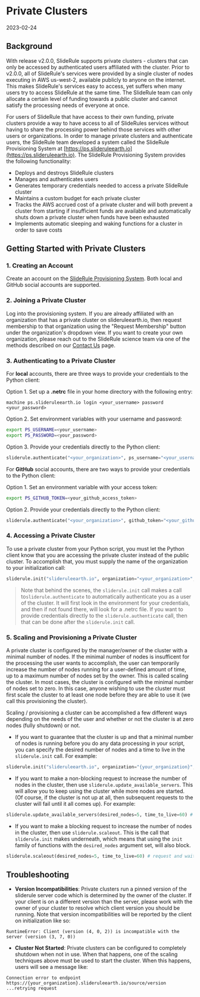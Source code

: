 # Private Clusters

2023-02-24

## Background

With release v2.0.0, SlideRule supports private clusters - clusters that can only be accessed by authenticated users affiliated with the cluster.  Prior to v2.0.0, all of SlideRule's services were provided by a single cluster of nodes executing in AWS us-west-2, available publicly to anyone on the internet. This makes SlideRule's services easy to access, yet suffers when many users try to access SlideRule at the same time.  The SlideRule team can only allocate a certain level of funding towards a public cluster and cannot satisfy the processing needs of everyone at once.

For users of SlideRule that have access to their own funding, private clusters provide a way to have access to all of SlideRules services without having to share the processing power behind those services with other users or organizations.  In order to manage private clusters and authenticate users, the SlideRule team developed a system called the SlideRule Provisioning System at [https://ps.slideruleearth.io](https://ps.slideruleearth.io).  The SlideRule Provisioning System provides the following functionality:

* Deploys and destroys SlideRule clusters
* Manages and authenticates users
* Generates temporary credentials needed to access a private SlideRule cluster
* Maintains a custom budget for each private cluster
* Tracks the AWS accrued cost of a private cluster and will both prevent a cluster from starting if insufficient funds are available and automatically shuts down a private cluster when funds have been exhausted
* Implements automatic sleeping and waking functions for a cluster in order to save costs


## Getting Started with Private Clusters

### 1. Creating an Account

Create an account on the [SlideRule Provisioning System](https://ps.slideruleearth.io).  Both local and GitHub social accounts are supported.

### 2. Joining a Private Cluster

Log into the provisioning system.  If you are already affiliated with an organization that has a private cluster on slideruleearth.io, then request membership to that organization using the "Request Membership" button under the organization's dropdown view.  If you want to create your own organization, please reach out to the SlideRule science team via one of the methods described on our [Contact Us](https://slideruleearth.io/contact/) page.

### 3. Authenticating to a Private Cluster

For **local** accounts, there are three ways to provide your credentials to the Python client:

Option 1. Set up a __.netrc__ file in your home directory with the following entry:
```
machine ps.slideruleearth.io login <your_username> password <your_password>
```

Option 2. Set environment variables with your username and password:
```bash
export PS_USERNAME=<your_username>
export PS_PASSWORD=<your_password>
```

Option 3. Provide your credentials directly to the Python client:
```Python
sliderule.authenticate("<your_organization>", ps_username="<your_username>", ps_password="<your_password>")
```

For **GitHub** social accounts, there are two ways to provide your credentials to the Python client:

Option 1. Set an environment variable with your access token:
```bash
export PS_GITHUB_TOKEN=<your_github_access_token>
```

Option 2. Provide your credentials directly to the Python client:
```Python
sliderule.authenticate("<your_organization>", github_token="<your_github_access_token>")
```

### 4. Accessing a Private Cluster

To use a private cluster from your Python script, you must let the Python client know that you are accessing the private cluster instead of the public cluster. To accomplish that, you must supply the name of the organization to your initialization call:

```Python
sliderule.init("slideruleearth.io", organization="<your_organization>", ...)
```

> Note that behind the scenes, the `sliderule.init` call makes a call to`sliderule.authenticate` to automatically authenticate you as a user of the cluster.  It will first look in the environment for your credentials, and then if not found there, will look for a .netrc file.  If you want to provide credentials directly to the `sliderule.authenticate` call, then that can be done after the `sliderule.init` call.

### 5. Scaling and Provisioning a Private Cluster

A private cluster is configured by the manager/owner of the cluster with a minimal number of nodes.  If the minimal number of nodes is insufficent for the processing the user wants to accomplish, the user can temporarily increase the number of nodes running for a user-defined amount of time, up to a maximum number of nodes set by the owner.  This is called scaling the cluster.  In most cases, the cluster is configured with the minimal number of nodes set to zero.  In this case, anyone wishing to use the cluster must first scale the cluster to at least one node before they are able to use it (we call this provisioning the cluster).

Scaling / provisioning a cluster can be accomplished a few different ways depending on the needs of the user and whether or not the cluster is at zero nodes (fully shutdown) or not.
* If you want to guarantee that the cluster is up and that a minimal number of nodes is running before you do any data processing in your script, you can specify the desired number of nodes and a time to live in the `sliderule.init` call.  For example:
```Python
sliderule.init("slideruleearth.io", organization="{your_organization}", desired_nodes=5, time_to_live=60) # run 5 nodes for 60 minutes
```
* If you want to make a non-blocking request to increase the number of nodes in the cluster, then use `sliderule.update_available_servers`.  This will allow you to keep using the cluster while more nodes are started.  (Of course, if the cluster is not up at all, then subsequent requests to the cluster will fail until it all comes up). For example:
```Python
sliderule.update_available_servers(desired_nodes=5, time_to_live=60) # kick off starting 5 nodes for 60 minutes
```
* If you want to make a blocking request to increase the number of nodes in the cluster, then use `sliderule.scaleout`.  This is the call that `sliderule.init` makes underneath, which means that using the `init` family of functions with the `desired_nodes` argument set, will also block.
```Python
sliderule.scaleout(desired_nodes=5, time_to_live=60) # request and wait for 5 nodes for 60 minutes
```

## Troubleshooting

* **Version Incompatibilities**: Private clusters run a pinned version of the sliderule server code which is determined by the owner of the cluster.  If your client is on a different version than the server, please work with the owner of your cluster to resolve which client version you should be running.  Note that version incompatibilities will be reported by the client on initialization like so:
```
RuntimeError: Client (version (4, 0, 2)) is incompatible with the server (version (3, 7, 0))
```

* **Cluster Not Started**: Private clusters can be configured to completely shutdown when not in use.  When that happens, one of the scaling techniques above must be used to start the cluster.  When this happens, users will see a message like:
```
Connection error to endpoint https://{your_organization}.slideruleearth.io/source/version ...retrying request
```
